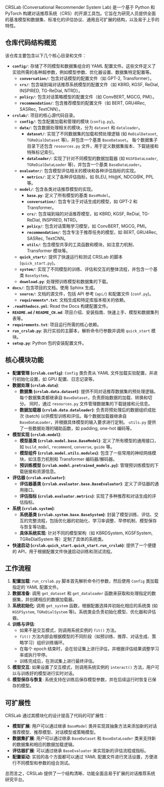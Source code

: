 CRSLab (Conversational Recommender System Lab) 是一个基于 Python 和 PyTorch 构建对话推荐系统（CRS）的开源工具包。它旨在为研究人员提供全面的基准模型和数据集、标准化的评估协议、通用且可扩展的结构，以及易于上手的特性。

## 仓库代码结构概览

该仓库主要包含以下几个核心目录和文件：

* **`config/`**: 存储了不同模型和数据集组合的 YAML 配置文件。这些文件定义了实验所需的各种超参数，例如模型参数、优化器设置、数据集特定配置等。
    * **`conversation/`**: 包含对话模型的配置文件（如 GPT-2, Transformer）。
    * **`crs/`**: 包含端到端对话推荐系统模型的配置文件（如 KBRD, KGSF, ReDial, INSPIRED, TG-ReDial, NTRD）。
    * **`policy/`**: 包含对话策略模型的配置文件（如 ConvBERT, MGCG, PMI）。
    * **`recommendation/`**: 包含推荐模型的配置文件（如 BERT, GRU4Rec, SASRec, TextCNN）。
* **`crslab/`**: 项目的核心源代码目录。
    * **`config/`**: 包含配置加载和管理的模块 (`config.py`)。
    * **`data/`**: 包含数据处理相关的模块，分为 `dataset` 和 `dataloader`。
        * **`dataset/`**: 实现了不同数据集的加载和预处理逻辑 (如 `ReDialDataset`, `TGReDialDataset` 等)，并包含一个基类 `BaseDataset`。 每个数据集子目录下还包含 `resources.py` 文件，用于定义数据集版本、下载链接和特殊标记索引。
        * **`dataloader/`**: 实现了针对不同模型的数据加载器 (如 `KGSFDataLoader`, `TGReDialDataLoader` 等)，并包含一个基类 `BaseDataLoader`。
    * **`evaluator/`**: 包含模型评估相关的模块和各种评估指标的实现。
        * **`metrics/`**: 定义了各种评估指标，如 BLEU, Hit@K, NDCG@K, PPL 等。
    * **`model/`**: 包含各类对话推荐模型的实现。
        * **`base.py`**: 定义了所有模型的基类 `BaseModel`。
        * **`conversation/`**: 包含专注于对话生成的模型，如 GPT-2 和 Transformer。
        * **`crs/`**: 包含端到端的对话推荐模型，如 KBRD, KGSF, ReDial, TG-ReDial, INSPIRED, NTRD。
        * **`policy/`**: 包含对话策略学习模型，如 ConvBERT, MGCG, PMI。
        * **`recommendation/`**: 包含专注于推荐任务的模型，如 BERT, GRU4Rec, SASRec, TextCNN。
        * **`utils/`**: 包含模型共享的工具函数和模块，如注意力机制、Transformer 模块等。
    * **`quick_start/`**: 提供了快速运行和测试 CRSLab 的脚本 (`quick_start.py`)。
    * **`system/`**: 实现了不同模型的训练、评估和交互的整体流程，并包含一个基类 `BaseSystem`。
    * **`download.py`**: 处理预训练模型和数据集的下载。
* **`docs/`**: 包含项目的文档，使用 Sphinx 生成。
    * **`source/`**: 文档的源文件，包括 API 参考 (`api/`) 和配置文件 (`conf.py`)。
    * **`requirements*.txt`**: 文档生成和特定库版本相关的依赖。
* **`.readthedocs.yml`**: Read the Docs 构建配置文件。
* **`README.md` / `README_CN.md`**: 项目介绍、安装指南、快速上手、模型和数据集列表等。
* **`requirements.txt`**: 项目运行所需的核心依赖。
* **`run_crslab.py`**: 执行实验的主脚本，解析命令行参数并调用 `quick_start` 模块。
* **`setup.py`**: Python 包的安装配置文件。

## 核心模块功能

* **配置管理 (`crslab.config`)**: `Config` 类负责从 YAML 文件加载实验配置，并进行初始化设置，如 GPU 配置、日志记录等。
* **数据处理 (`crslab.data`)**:
    * **数据集 (`crslab.data.dataset`)**: 提供不同对话推荐数据集的预处理逻辑。每个数据集类都继承自 `BaseDataset`，负责原始数据的加载、转换和切分。 同时，通过 `resources.py` 文件管理数据集的下载链接和元信息。
    * **数据加载器 (`crslab.data.dataloader`)**: 负责将预处理后的数据组织成批次 (batch) 以供模型训练和评估。每个数据加载器继承自 `BaseDataLoader`，并根据具体模型的输入要求进行定制。 `utils.py` 提供了一些数据处理的辅助函数，如 padding, one-hot 编码等。
* **模型实现 (`crslab.model`)**:
    * **模型基类 (`crslab.model.base.BaseModel`)**: 定义了所有模型的通用接口，如 `build_model`, `recommend`, `converse`, `guide` 等。
    * **模型组件 (`crslab.model.utils.modules`)**: 包含了一些常用的神经网络模块，如注意力机制和 Transformer 编码器/解码器。
    * **预训练模型 (`crslab.model.pretrained_models.py`)**: 管理预训练模型的下载链接和资源信息。
* **评估器 (`crslab.evaluator`)**:
    * **评估器基类 (`crslab.evaluator.base.BaseEvaluator`)**: 定义了评估器的通用接口。
    * **评估指标 (`crslab.evaluator.metrics`)**: 实现了多种推荐和对话生成的评估指标。
* **系统 (`crslab.system`)**:
    * **系统基类 (`crslab.system.base.BaseSystem`)**: 封装了模型训练、评估、交互的完整流程，包括优化器的初始化、学习率调整、早停机制、模型保存与恢复等功能。
    * **具体系统实现**: 针对不同的模型架构（如 KBRDSystem, KGSFSystem, TGReDialSystem 等）定制了具体的系统类。
* **快速启动 (`crslab.quick_start.quick_start.run_crslab`)**: 提供了一个便捷的 API，用于根据配置文件快速启动训练和测试流程。

## 工作流程

1.  **配置加载**: `run_crslab.py` 脚本首先解析命令行参数，然后使用 `Config` 类加载指定的 YAML 配置文件。
2.  **数据准备**: 调用 `get_dataset` 和 `get_dataloader` 函数来获取和处理指定的数据集，并创建相应的数据加载器。
3.  **系统初始化**: 调用 `get_system` 函数，根据配置选择并初始化相应的系统类 (如 `KGSFSystem`, `TGReDialSystem` 等)。系统类会负责初始化模型、优化器和评估器。
4.  **训练与评估**:
    * 如果不是交互模式，则调用系统实例的 `fit()` 方法。
    * `fit()` 方法内部会根据模型的不同阶段（如预训练、推荐、对话生成、策略学习）组织训练循环。
    * 在每个 epoch 结束时，会在验证集上进行评估，并根据评估结果调整学习率或执行早停。
    * 训练完成后，在测试集上进行最终评估。
5.  **模型交互**: 如果设置了交互模式，则调用系统实例的 `interact()` 方法，用户可以与训练好的模型进行实时对话。
6.  **模型保存与恢复**: 系统支持在训练后保存模型参数，并在后续运行时恢复已保存的模型。

## 可扩展性

CRSLab 通过其模块化的设计提高了代码的可扩展性：

* **模型扩展**: 用户可以通过继承 `BaseModel` 类并实现其抽象方法来添加新的对话推荐模型、推荐模型、对话模型或策略模型。
* **数据集扩展**: 用户可以通过继承 `BaseDataset` 和 `BaseDataLoader` 类来支持新的数据集和相应的数据加载逻辑。
* **评估器扩展**: 可以通过继承 `BaseEvaluator` 来实现新的评估流程或指标。
* **配置驱动**: 实验的各个方面都可以通过 YAML 配置文件进行灵活设置，方便进行不同模型和参数的组合测试。

总而言之，CRSLab 提供了一个结构清晰、功能全面且易于扩展的对话推荐系统研究平台。
